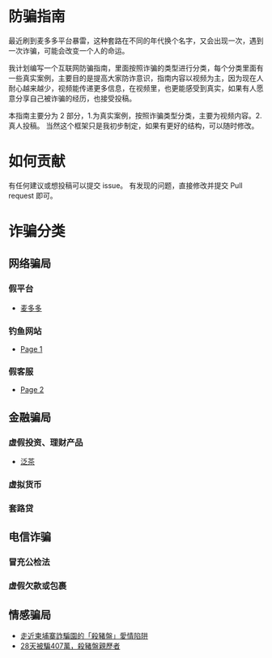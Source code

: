 # 防骗指南
最近刷到麦多多平台暴雷，这种套路在不同的年代换个名字，又会出现一次，遇到一次诈骗，可能会改变一个人的命运。

我计划编写一个互联网防骗指南，里面按照诈骗的类型进行分类，每个分类里面有一些真实案例，主要目的是提高大家防诈意识，指南内容以视频为主，因为现在人耐心越来越少，视频能传递更多信息，在视频里，也更能感受到真实，如果有人愿意分享自己被诈骗的经历，也接受投稿。

本指南主要分为 2 部分，1.为真实案例，按照诈骗类型分类，主要为视频内容。2.真人投稿。
当然这个框架只是我初步制定，如果有更好的结构，可以随时修改。
# 如何贡献
有任何建议或想投稿可以提交 issue。
有发现的问题，直接修改并提交 Pull request 即可。


# 诈骗分类
## 网络骗局

### 假平台
  * [麦多多](mai-duo-duo.md)
### 钓鱼网站
  * [Page 1](wang-luo-pian-ju/diao-yu-wang-zhan/page-1.md)
### 假客服
  * [Page 2](wang-luo-pian-ju/jia-ke-fu/page-2.md)

## 金融骗局

### 虚假投资、理财产品
  * [泛茶](fan-cha.md)
### 虚拟货币
### 套路贷

## 电信诈骗

### 冒充公检法
### 虚假欠款或包裹

## 情感骗局

* [走近柬埔寨詐騙園的「殺豬盤」愛情陷阱](zou-jin-jian-pu-zhai-zha-pian-yuan-de-sha-zhu-pan-ai-qing-xian-jing.md)
* [28天被騙407萬，殺豬盤親歷者](28-tian-bei-pian-407-wan-sha-zhu-pan-qin-li-zhe.md)
